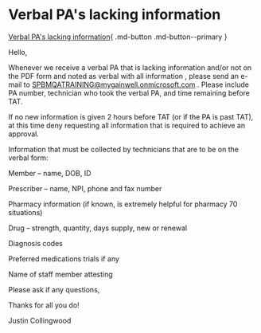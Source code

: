 # Verbal PA's lacking information

[Verbal PA's lacking information](https://mygainwell-my.sharepoint.com/:u:/r/personal/christopher_nguyen_gainwelltechnologies_com/Documents/Evergreen/Emails/FW_%20Verbal%20PA%27s%20lacking%20information.msg?csf=1&web=1&e=3aPsdd){ .md-button .md-button--primary }

Hello,

Whenever we receive a verbal PA that is lacking information and/or not on the PDF form and noted as verbal with all information , please send an e-mail to SPBMQATRAINING@mygainwell.onmicrosoft.com . Please include PA number, technician who took the verbal PA, and time remaining before TAT.
 
If no new information is given 2 hours before TAT (or if the PA is past TAT), at this time deny requesting all information that is required to achieve an approval.
 
Information that must be collected by technicians that are to be on the verbal form:

Member – name, DOB, ID

Prescriber – name, NPI, phone and fax number

Pharmacy information (if known, is extremely helpful for pharmacy 70 situations)

Drug – strength, quantity, days supply, new or renewal

Diagnosis codes

Preferred medications trials if any

Name of staff member attesting
 


Please ask if any questions, 

Thanks for all you do!
 
Justin Collingwood
